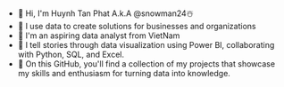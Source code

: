 - 👋 Hi, I'm Huynh Tan Phat A.k.A @snowman24☃️
- 🤔 I use data to create solutions for businesses and organizations
- 🌱 I'm an aspiring data analyst from VietNam
- 🤝 I tell stories through data visualization using Power BI, collaborating with Python, SQL, and Excel.
- 🌱 On this GitHub, you'll find a collection of my projects that showcase my skills and enthusiasm for turning data into knowledge.
<!--
**HuynhTanPhatT/HuynhTanPhatT** is a ✨ _special_ ✨ repository because its `README.md` (this file) appears on your GitHub profile.

Here are some ideas to get you started:

- 🔭 I’m currently working on ...
- 🌱 I’m currently learning ...
- 👯 I’m looking to collaborate on ...
-  I’m looking for help with ...
- 💬 Ask me about ...
- 📫 How to reach me: ...
- 😄 Pronouns: ...
- ⚡ Fun fact: ...
-->
